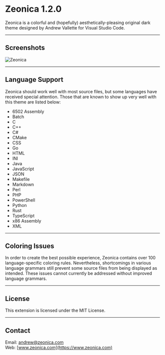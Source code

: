# Zeonica 1.2.0

Zeonica is a colorful and (hopefully) aesthetically-pleasing original dark theme designed by Andrew Vallette for Visual Studio Code.

---

## Screenshots

![Zeonica](https://user-images.githubusercontent.com/11849403/88505677-ff129380-cf8c-11ea-985f-1c03d8b70c9d.png "Zeonica")

---

## Language Support

Zeonica should work well with most source files, but some languages have received special attention. Those that are known to show up very well with this theme are listed below:

* 6502 Assembly
* Batch
* C
* C++
* C#
* CMake
* CSS
* Go
* HTML
* INI
* Java
* JavaScript
* JSON
* Makefile
* Markdown
* Perl
* PHP
* PowerShell
* Python
* Rust
* TypeScript
* x86 Assembly
* XML

---

## Coloring Issues

In order to create the best possible experience, Zeonica contains over 100 language-specific coloring rules. Nevertheless, shortcomings in various language grammars still prevent some source files from being displayed as intended. These issues cannot currently be addressed without improved language grammars.

---

## License

This extension is licensed under the MIT License.

---

## Contact

Email: andrew@zeonica.com<br>
Web: [www.zeonica.com](https://www.zeonica.com)<br>
